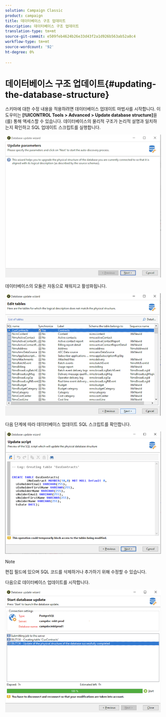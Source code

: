 ```yaml
---
solution: Campaign Classic
product: campaign
title: 데이터베이스 구조 업데이트
description: 데이터베이스 구조 업데이트
translation-type: tm+mt
source-git-commit: e509feb4624b26e33d43f2a1d926b563ab52a8c4
workflow-type: tm+mt
source-wordcount: '92'
ht-degree: 0%

---
```


# 데이터베이스 구조 업데이트{#updating-the-database-structure}

스키마에 대한 수정 내용을 적용하려면 데이터베이스 업데이트 마법사를 시작합니다. 이 도우미는 **[!UICONTROL Tools > Advanced > Update database structure]**&#x200B;을(를) 통해 액세스할 수 있습니다. 데이터베이스의 물리적 구조가 논리적 설명과 일치하는지 확인하고 SQL 업데이트 스크립트를 실행합니다.

![](assets/schema_update.png)

데이터베이스의 모듈은 자동으로 채워지고 활성화됩니다.

![](assets/schema_update_select2.png)

다음 단계에 따라 데이터베이스 업데이트 SQL 스크립트를 확인합니다.

![](assets/schema_update2.png)

>[!NOTE]
>
>편집 필드에 있으며 SQL 코드를 삭제하거나 추가하기 위해 수정할 수 있습니다.

다음으로 데이터베이스 업데이트를 시작합니다.

![](assets/schema_update3.png)
